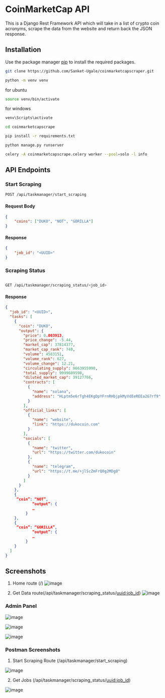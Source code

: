 # CoinMarketCap API

This is a Django Rest Framework API which will take in a list of crypto coin acronyms, scrape the data from the website and return back the JSON response.

## Installation

Use the package manager [pip](https://pip.pypa.io/en/stable/) to install the required packages.

```bash
git clone https://github.com/Sanket-Ugale/coinmarketcapscraper.git
```

```bash
python -m venv venv
```

for ubuntu
```bash
source venv/bin/activate
```

for windows

```bash
venv\Scripts\activate
```

```bash
cd coinmarketcapscrape
```


```bash
pip install -r requirements.txt
```

```bash
python manage.py runserver 
```

```bash
celery -A coinmarketcapscrape.celery worker --pool=solo -l info
```

## API Endpoints

### Start Scraping
```bash
POST /api/taskmanager/start_scraping
```

#### Request Body
```json
{
    "coins": ["DUKO", "NOT", "GORILLA"]
}
```

#### Response
```json
{
    "job_id": "<UUID>"
}
```

### Scraping Status
```bash

GET /api/taskmanager/scraping_status/<job_id>
```

#### Response
```json
{
  "job_id": "<UUID>",
  "tasks": [
    {
      "coin": "DUKO",
      "output": {
        "price": 0.003913,
        "price_change": -5.44,
        "market_cap": 37814377,
        "market_cap_rank": 740,
        "volume": 4583151,
        "volume_rank": 627,
        "volume_change": 12.21,
        "circulating_supply": 9663955990,
        "total_supply": 9999609598,
        "diluted_market_cap": 39127766,
        "contracts": [
          {
            "name": "solana",
            "address": "HLptm5e6rTgh4EKgDpYFrnRHbjpkMyVdEeREEa2G7rf9"
          }
        ],
        "official_links": [
          {
            "name": "website",
            "link": "https://dukocoin.com"
          }
        ],
        "socials": [
          {
            "name": "twitter",
            "url": "https://twitter.com/dukocoin"
          },
          {
            "name": "telegram",
            "url": "https://t.me/+jlScZmFrQ8g2MDg8"
          }
        ]
      }
    },
    {
     “coin”: “NOT”,
            “output”: {
            …
         }
    },
    {
     “coin”: “GORILLA”,
            “output”: {
            …
         }
    }
  ]
}
```


## Screenshots

1. Home route (/)
![image](https://github.com/Sanket-Ugale/coinmarketcapscraper/assets/121743571/323b6421-82ec-4bc9-a6c8-fc0429794fa5)

2. Get Data route(/api/taskmanager/scraping_status/<uuid:job_id>)
![image](https://github.com/Sanket-Ugale/coinmarketcapscraper/assets/121743571/b90ec43e-ca5f-4544-b9c2-efb1ade47675)




### Admin Panel

![image](https://github.com/Sanket-Ugale/coinmarketcapscraper/assets/121743571/06a40fe7-6f9e-401b-893c-47360aa24f84)

![image](https://github.com/Sanket-Ugale/coinmarketcapscraper/assets/121743571/e042feca-c593-41c5-970b-d54c1d5a5fd7)

![image](https://github.com/Sanket-Ugale/coinmarketcapscraper/assets/121743571/1fbf79d1-eddd-40a2-a3c9-82e78fcc44e8)


### Postman Screenshots
1. Start Scraping Route (/api/taskmanager/start_scraping)

![image](https://github.com/Sanket-Ugale/coinmarketcapscraper/assets/121743571/b06c55dd-bbfc-415c-8306-b67ac2c925ac)



2. Get Jobs (/api/taskmanager/scraping_status/<uuid:job_id>)

![image](https://github.com/Sanket-Ugale/coinmarketcapscraper/assets/121743571/0a99c408-a55e-4636-9822-d5894f7a696d)





